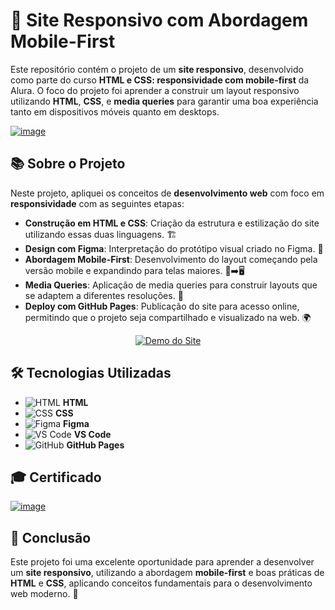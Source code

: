 # 📱 Site Responsivo com Abordagem Mobile-First

Este repositório contém o projeto de um **site responsivo**, desenvolvido como parte do curso **HTML e CSS: responsividade com mobile-first** da Alura. O foco do projeto foi aprender a construir um layout responsivo utilizando **HTML**, **CSS**, e **media queries** para garantir uma boa experiência tanto em dispositivos móveis quanto em desktops.

[![image](https://github.com/user-attachments/assets/97b1beb2-db6f-4525-9b2d-cc8e8ffe6fb2)](https://04-html-css-alurabook.vercel.app/)

## 📚 Sobre o Projeto

Neste projeto, apliquei os conceitos de **desenvolvimento web** com foco em **responsividade** com as seguintes etapas:

- **Construção em HTML e CSS**: Criação da estrutura e estilização do site utilizando essas duas linguagens. 🏗️
- **Design com Figma**: Interpretação do protótipo visual criado no Figma. 🎨
- **Abordagem Mobile-First**: Desenvolvimento do layout começando pela versão mobile e expandindo para telas maiores. 📱➡️🖥️
- **Media Queries**: Aplicação de media queries para construir layouts que se adaptem a diferentes resoluções. 📏
- **Deploy com GitHub Pages**: Publicação do site para acesso online, permitindo que o projeto seja compartilhado e visualizado na web. 🌍

<div align="center">
  <a href="https://alura-alurabook-pearl.vercel.app/">
    <img src="https://github.com/user-attachments/assets/069775ab-7716-4f23-8cf5-b087138ad5a9" alt="Demo do Site" />
  </a>
</div>

## 🛠️ Tecnologias Utilizadas

- ![HTML](https://img.icons8.com/color/48/000000/html-5.png) **HTML**
- ![CSS](https://img.icons8.com/color/48/000000/css3.png) **CSS**
- ![Figma](https://img.icons8.com/color/48/000000/figma.png) **Figma**
- ![VS Code](https://img.icons8.com/color/48/000000/visual-studio-code-2019.png) **VS Code**
- ![GitHub](https://img.icons8.com/color/48/000000/github-2.png) **GitHub Pages**

## 🎓 Certificado

[![image](https://github.com/user-attachments/assets/76e86dde-369e-43bd-9c3e-19fc404113b5)](https://cursos.alura.com.br/user/kauemonteiro09/course/html-css-responsividade-mobile-first/certificate)

## 🚀 Conclusão

Este projeto foi uma excelente oportunidade para aprender a desenvolver um **site responsivo**, utilizando a abordagem **mobile-first** e boas práticas de **HTML** e **CSS**, aplicando conceitos fundamentais para o desenvolvimento web moderno. 🌟



